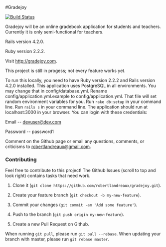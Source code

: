 #Gradejoy

[![Build Status](https://travis-ci.org/robertlandreaux/Gradejoy.png)](https://travis-ci.org/robertlandreaux/Gradejoy)

Gradejoy will be an online gradebook application for students and teachers. Currently it is only semi-functional for teachers.

Rails version 4.2.0.

Ruby version 2.2.2.

Visit http://gradejoy.com.

This project is still in progess; not every feature works yet.

To run this locally, you need to have Ruby version 2.2.2 and Rails version 4.2.0 installed.
This application uses PostgreSQL in all environments. You may change that in config/database.yml.
Rename config/application.yml.example to config/application.yml. That file will set random environment variables for you.
Run `rake db:setup` in your command line. Run `rails s` in your command line. The application should run at localhost:3000
in your browser. You can login with these credentials:

Email -- devuser@dev.com

Password -- password1

Comment on the Github page or email any questions, comments, or criticisms to robertlandreaux@gmail.com.

### Contributing

Feel free to contribute to this project! The Github Issues (scroll to top and look right) contains tasks that need work.

1. Clone it (`git clone https://github.com/robertlandreaux/gradejoy.git`).

2. Create your feature branch (`git checkout -b my-new-feature`).

3. Commit your changes (`git commit -am 'Add some feature'`).

4. Push to the branch (`git push origin my-new-feature`).

5. Create a new Pull Request on Github.

When running `git pull`, please run `git pull --rebase`. When updating your branch with master, please run `git rebase master`.
